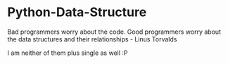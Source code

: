 # Python-Data-Structure
 
Bad programmers worry about the code. Good programmers worry about the data structures and their relationships - Linus Torvalds 

I am neither of them plus single as well :P  
